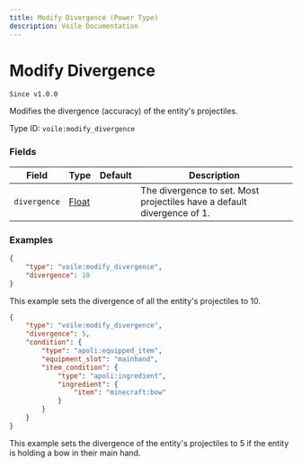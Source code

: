 ```yaml
---
title: Modify Divergence (Power Type)
description: Voile Documentation
---
```


# Modify Divergence

`Since v1.0.0`

Modifies the divergence (accuracy) of the entity's projectiles.

Type ID: `voile:modify_divergence`

### Fields

Field | Type | Default | Description
------|------|---------|------------
`divergence` | [Float](https://origins.readthedocs.io/en/latest/types/data_types/float/) | | The divergence to set. Most projectiles have a default divergence of 1.

### Examples

```json
{
    "type": "voile:modify_divergence",
    "divergence": 10
}
```

This example sets the divergence of all the entity's projectiles to 10.

```json
{
    "type": "voile:modify_divergence",
    "divergence": 5,
    "condition": {
        "type": "apoli:equipped_item",
        "equipment_slot": "mainhand",
        "item_condition": {
            "type": "apoli:ingredient",
            "ingredient": {
                "item": "minecraft:bow"
            }
        }
    }
}
```

This example sets the divergence of the entity's projectiles to 5 if the entity is holding a bow in their main hand.